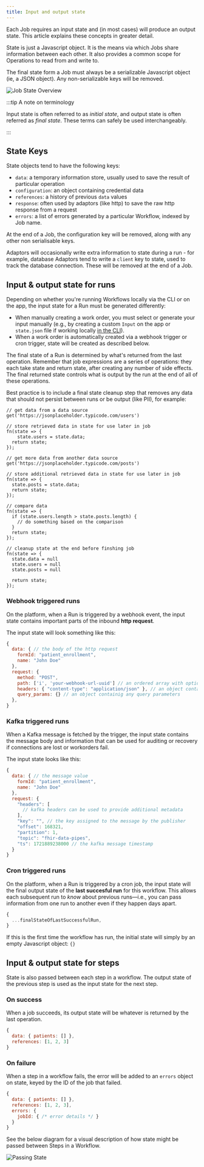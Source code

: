 ```yaml
---
title: Input and output state
---
```


Each Job requires an input state and (in most cases) will produce an output
state. This article explains these concepts in greater detail.

State is just a Javascript object. It is the means via which Jobs share
information between each other. It also provides a common scope for Operations
to read from and write to.

The final state form a Job must always be a serializable Javascript object (ie,
a JSON object). Any non-serializable keys will be removed.

![Job State Overview](/img/state-javascript.png)

:::tip A note on terminology

Input state is often referred to as _initial state_, and output state is often
referred as _final state_. These terms can safely be used interchangeably.

:::

## State Keys

State objects tend to have the following keys:

- `data`: a temporary information store, usually used to save the result of
  particular operation
- `configuration`: an object containing credential data
- `references`: a history of previous `data` values
- `response`: often used by adaptors (like http) to save the raw http response
  from a request
- `errors`: a list of errors generated by a particular Workflow, indexed by Job
  name.

At the end of a Job, the configuration key will be removed, along with any other
non serialisable keys.

Adaptors will occasionally write extra information to state during a run - for
example, database Adaptors tend to write a `client` key to state, used to track
the database connection. These will be removed at the end of a Job.

## Input & output state for runs

Depending on whether you're running Workflows locally via the CLI or on the app, the input
state for a Run must be generated differently:

- When manually creating a work order, you must select or generate your input
  manually (e.g., by creating a custom `Input` on the app or `state.json` file
  if working locally [in the CLI](../build-for-developers/cli-intro.md)).
- When a work order is automatically created via a webhook trigger or cron
  trigger, state will be created as described below.

The final state of a Run is determined by what's returned from the last
operation. Remember that job expressions are a series of operations: they each
take state and return state, after creating any number of side effects. The final returned
state controls what is output by the run at the end of all of these operations.

Best practice is to include a final state cleanup step that removes any data
that should not persist between runs or be output (like PII), for example:

    // get data from a data source
    get('https://jsonplaceholder.typicode.com/users')

    // store retrieved data in state for use later in job
    fn(state => {
        state.users = state.data;
      return state;
    });

    // get more data from another data source
    get('https://jsonplaceholder.typicode.com/posts')

    // store additional retrieved data in state for use later in job
    fn(state => {
      state.posts = state.data;
      return state;
    });

    // compare data
    fn(state => {
      if (state.users.length > state.posts.length) {
        // do something based on the comparison
      }
      return state;
    });

    // cleanup state at the end before finshing job
    fn(state => {
      state.data = null
      state.users = null
      state.posts = null
   
      return state;
    });

### Webhook triggered runs

On the platform, when a Run is triggered by a webhook event, the input state
contains important parts of the inbound **http request**.

The input state will look something like this:

```js
{
  data: { // the body of the http request
    formId: "patient_enrollment",
    name: "John Doe"
  },
  request: {
    method: "POST",
    path: ['i', 'your-webhook-url-uuid'] // an ordered array with optional additional paths
    headers: { "content-type": "application/json" }, // an object containing the headers of the request
    query_params: {} // an object containig any query parameters
  },
}
```

### Kafka triggered runs

When a Kafka message is fetched by the trigger, the input state contains the
message body and information that can be used for auditing or recovery if
connections are lost or workorders fail.

The input state looks like this:

```js
{
  data: { // the message value
    formId: "patient_enrollment",
    name: "John Doe"
  },
  request: {
    "headers": [
      // kafka headers can be used to provide additional metadata
    ],
    "key": "", // the key assigned to the message by the publisher
    "offset": 168321,
    "partition": 1,
    "topic": "fhir-data-pipes",
    "ts": 1721889238000 // the kafka message timestamp
  }
}
```

### Cron triggered runs

On the platform, when a Run is triggered by a cron job, the input state will the
final output state of the **last succesful run** for this workflow. This allows
each subsequent run to _know_ about previous runs—i.e., you can pass information
from one run to another even if they happen days apart.

```js
{
  ...finalStateOfLastSuccessfulRun,
}
```

If this is the first time the workflow has run, the initial state will simply by
an empty Javascript object: `{}`

## Input & output state for steps

State is also passed between each step in a workflow. The output state of the
previous step is used as the input state for the next step.

### On success

When a job succeeds, its output state will be whatever is returned by the last
operation.

```js
{
  data: { patients: [] },
  references: [1, 2, 3]
}
```

### On failure

When a step in a workflow fails, the error will be added to an `errors` object
on state, keyed by the ID of the job that failed.

```js
{
  data: { patients: [] },
  references: [1, 2, 3],
  errors: {
    jobId: { /* error details */ }
  }
}
```

See the below diagram for a visual description of how state might be passed
between Steps in a Workflow.

![Passing State](/img/passing-state-steps.png)
